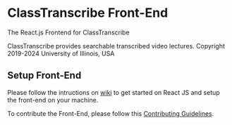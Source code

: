 # ClassTranscribe Front-End

The React.js Frontend for ClassTranscribe

ClassTranscribe provides searchable transcribed video lectures. Copyright 2019-2024 University of Illinois, USA

## Setup Front-End

Please follow the intructions on [wiki](https://github.com/classtranscribe/FrontEnd/wiki) to get started on React JS and setup the front-end on your machine.

To contribute the Front-End, please follow this [Contributing Guidelines](https://github.com/classtranscribe/FrontEnd/wiki/Contributing-Guidelines).
